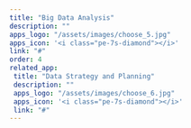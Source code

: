 ```yaml
---
title: "Big Data Analysis"
description: ""
apps_logo: "/assets/images/choose_5.jpg"
apps_icon: '<i class="pe-7s-diamond"></i>'
link: "#"
order: 4
related_app:
 title: "Data Strategy and Planning"
 description: ""
 apps_logo: "/assets/images/choose_6.jpg"
 apps_icon: '<i class="pe-7s-diamond"></i>'
 link: "#"
---
```


